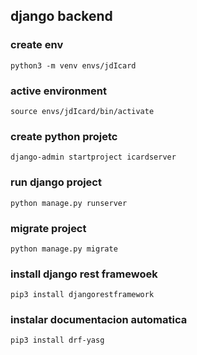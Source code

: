 ## django backend

### create env

 ```python3 -m venv envs/jdIcard```

### active environment

```source envs/jdIcard/bin/activate```


### create python projetc

 ```django-admin startproject icardserver```

 ### run django project

 ```python manage.py runserver```

 ### migrate project

 ```python manage.py migrate```

 ### install django rest framewoek
 ```pip3 install djangorestframework```

 ### instalar documentacion automatica

 ```pip3 install drf-yasg```